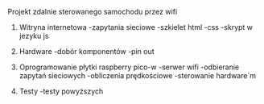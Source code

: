 Projekt zdalnie sterowanego samochodu przez wifi

1. Witryna internetowa
-zapytania sieciowe
-szkielet html
-css
-skrypt w jezyku js
  
2. Hardware
-dobór komponentów
-pin out
  
4. Oprogramowanie płytki raspberry pico-w
-serwer wifi
-odbieranie zapytań sieciowych
-obliczenia prędkościowe
-sterowanie hardware`m

6. Testy
-testy powyższych
